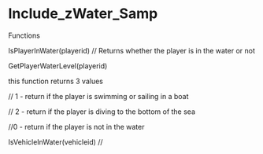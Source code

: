 # Include_zWater_Samp


Functions

IsPlayerInWater(playerid) 
// Returns whether the player is in the water or not

GetPlayerWaterLevel(playerid)

this function returns 3 values
 
// 1 - return if the player is swimming or sailing in a boat

// 2 - return if the player is diving to the bottom of the sea

//0 - return if the player is not in the water

IsVehicleInWater(vehicleid)
//

